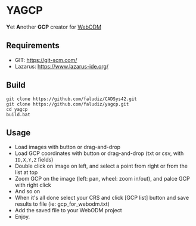 # YAGCP

**Y**et **A**nother **GCP** creator for [WebODM](https://www.opendronemap.org/webodm/)

## Requirements

- GIT: https://git-scm.com/
- Lazarus: https://www.lazarus-ide.org/

## Build

```terminal
git clone https://github.com/faludiz/CADSys42.git
git clone https://github.com/faludiz/yagcp.git
cd yagcp
build.bat
```

## Usage

- Load images with button or drag-and-drop
- Load GCP coordinates with button or drag-and-drop (txt or csv, with `ID,X,Y,Z` fields)
- Double click on image on left, and select a point from right or from the list at top
- Zoom GCP on the image (left: pan, wheel: zoom in/out), and palce GCP with right click
- And so on
- When it's all done select your CRS and click [GCP list] button and save results to file (ie: gcp_for_webodm.txt)
- Add the saved file to your WebODM project
- Enjoy.
